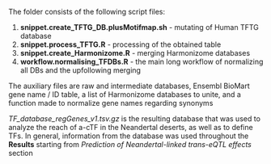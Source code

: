 The folder consists of the following script files:  <br>
1. **snippet.create_TFTG_DB.plusMotifmap.sh** - mutating of Human TFTG database  <br>
2. **snippet.process_TFTG.R** - processing of the obtained table  <br>
3. **snippet.create_Harmonizome.R** - merging Harmonizome databases  <br>
4. **workflow.normalising_TFDBs.R** - the main long workflow of normalizing all DBs and the upfollowing merging  <br>

The auxiliary files are raw and intermediate databases, Ensembl BioMart gene name / ID table, a list of Harmonizome databases to unite, and a function made to normalize gene names regarding synonyms <br>

*TF_database_regGenes_v1.tsv.gz* is the resulting database that was used to analyze the reach of a-cTF in the Neandertal deserts, as well as to define TFs. In general, information from the database was used throughout the **Results** starting from *Prediction of Neandertal-linked trans-eQTL effects* section
